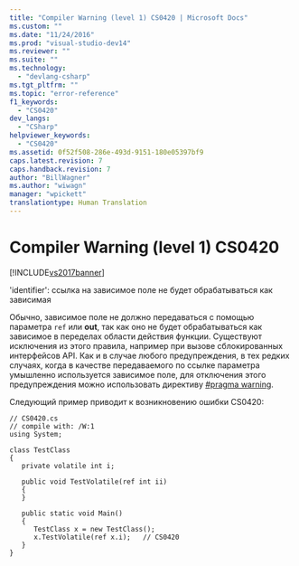 ```yaml
---
title: "Compiler Warning (level 1) CS0420 | Microsoft Docs"
ms.custom: ""
ms.date: "11/24/2016"
ms.prod: "visual-studio-dev14"
ms.reviewer: ""
ms.suite: ""
ms.technology: 
  - "devlang-csharp"
ms.tgt_pltfrm: ""
ms.topic: "error-reference"
f1_keywords: 
  - "CS0420"
dev_langs: 
  - "CSharp"
helpviewer_keywords: 
  - "CS0420"
ms.assetid: 0f52f508-286e-493d-9151-180e05397bf9
caps.latest.revision: 7
caps.handback.revision: 7
author: "BillWagner"
ms.author: "wiwagn"
manager: "wpickett"
translationtype: Human Translation
---
```

# Compiler Warning (level 1) CS0420
[!INCLUDE[vs2017banner](../../../csharp/includes/vs2017banner.md)]

'identifier': ссылка на зависимое поле не будет обрабатываться как зависимая  
  
 Обычно, зависимое поле не должно передаваться с помощью параметра `ref` или **out**, так как оно не будет обрабатываться как зависимое в переделах области действия функции.  Существуют исключения из этого правила, например при вызове сблокированных интерфейсов API.  Как и в случае любого предупреждения, в тех редких случаях, когда в качестве передаваемого по ссылке параметра умышленно используется зависимое поле, для отключения этого предупреждения можно использовать директиву [\#pragma warning](../../../csharp/language-reference/preprocessor-directives/preprocessor-pragma-warning.md).  
  
 Следующий пример приводит к возникновению ошибки CS0420:  
  
```  
// CS0420.cs  
// compile with: /W:1  
using System;  
  
class TestClass  
{  
   private volatile int i;  
  
   public void TestVolatile(ref int ii)  
   {  
   }  
  
   public static void Main()  
   {  
      TestClass x = new TestClass();  
      x.TestVolatile(ref x.i);   // CS0420   
   }  
}  
```